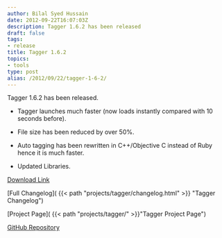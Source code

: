 ```yaml
---
author: Bilal Syed Hussain
date: 2012-09-22T16:07:03Z
description: Tagger 1.6.2 has been released
draft: false
tags:
- release
title: Tagger 1.6.2
topics:
- tools
type: post
alias: /2012/09/22/tagger-1-6-2/
---
```


Tagger 1.6.2 has been released.

* Tagger launches much faster (now loads instantly compared with 10 seconds before).
* File size has been reduced by over 50%.
* Auto tagging has been rewritten in C++/Objective C instead of Ruby hence it is much faster.

* Updated Libraries.

[Download Link](https://github.com/downloads/Bilalh/Tagger/Tagger_1.6.2.zip "Tagger 1.6 Binary")

[Full Changelog]( {{< path "projects/tagger/changelog.html" >}} "Tagger Changelog")

[Project Page]( {{< path "projects/tagger/" >}}"Tagger Project Page")


[GitHub Repository](https://github.com/Bilalh/tagger "Tagger github Repository")

